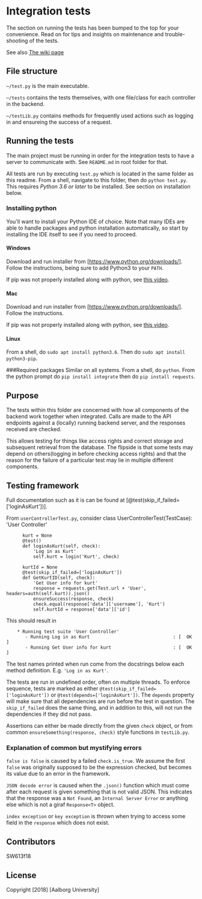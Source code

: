 # Integration tests

The section on running the tests has been bumped to the top for your convenience. Read on for tips and insights on maintenance and trouble-shooting of the tests.

See also [The wiki page](http://web.giraf.cs.aau.dk/w/rest_api_-_development/integration_test/)

## File structure
`⋯/test.py` is the main executable.

`⋯/tests` contains the tests themselves, with one file/class for each controller in the backend.

`⋯/testLib.py` contains methods for frequently used actions such as logging in and ensureing the success of a request.

## Running the tests
The main project must be running in order for the integration tests to have a server to communicate with. See `README.md` in root folder for that.

All tests are run by executing `test.py` which is located in the same folder as this readme.
From a shell, navigate to this folder, then do `python test.py`. This requires _Python 3.6 or later_ to be installed. See section on installation below.

### Installing python
You'll want to install your Python IDE of choice. Note that many IDEs are able to handle packages and python installation automatically, so start by installing the IDE itself to see if you need to proceed.

#### Windows
Download and run installer from [https://www.python.org/downloads/]. Follow the instructions, being sure to add Python3 to your `PATH`.

If pip was not properly installed along with python, see [this video](https://www.youtube.com/watch?v=mFqdeX1C-8M).

#### Mac
Download and run installer from [https://www.python.org/downloads/]. Follow the instructions.

If pip was not properly installed along with python, see [this video](https://www.youtube.com/watch?v=j3yH6FfD_Wk).

#### Linux
From a shell, do `sudo apt install python3.6`. Then do `sudo apt install python3-pip`.

###Required packages
Similar on all systems. From a shell, do `python`. From the python prompt do `pip install integrate` then do `pip install requests`.


## Purpose
The tests within this folder are concerned with how all components of the backend work together when integrated. Calls are made to the API endpoints against a (locally) running backend server, and the responses received are checked.

This allows testing for things like access rights and correct storage and subsequent retrieval from the database. The flipside is that some tests may depend on others(logging in before checking access rights) and that the reason for the failure of a particular test may lie in multiple different components.

## Testing framework
Full documentation such as it is can be found at [@test(skip_if_failed=['loginAsKurt'])]. 

From `userControllerTest.py`, consider
        class UserControllerTest(TestCase):
        'User Controller'
        
          kurt = None
          @test()
          def loginAsKurt(self, check):
              'Log in as Kurt'
              self.kurt = login('Kurt', check)

          kurtId = None
          @test(skip_if_failed=['loginAsKurt'])
          def GetKurtID(self, check):
              'Get User info for kurt'
              response = requests.get(Test.url + 'User', headers=auth(self.kurt)).json()
              ensureSuccess(response, check)
              check.equal(response['data']['username'], 'Kurt')
              self.kurtId = response['data']['id']

This should result in

        * Running test suite 'User Controller'
           - Running Log in as Kurt                               : [  OK  ]
           - Running Get User info for kurt                       : [  OK  ]

The test names printed when run come from the docstrings below each method definition. E.g. `'Log in as Kurt'`.

The tests are run in undefined order, often on multiple threads. To enforce sequence, tests are marked as either `@test(skip_if_failed=['loginAsKurt'])` or `@test(depends=['loginAsKurt'])`. The `depends` property will make sure that all dependencies are run before the test in question. The `skip_if_failed` does the same thing, and in addition to this, will not run the dependencies if they did not pass.

Assertions can either be made directly from the given `check` object, or from common `ensureSomething(response, check)` style functions in `testLib.py`.

### Explanation of common but mystifying errors
`false is false` is caused by a failed `check.is_true`. We assume the first `false` was originally supposed to be the expression checked, but becomes its value due to an error in the framework.

`JSON decode error` is caused when the `.json()` function which must come after each request is given something that is not valid JSON. This indicates that the response was a `Not Found`, an `Internal Server Error` or anything else which is not a giraf `Response<T>` object.

`index exception` or `key exception` is thrown when trying to access some field in the `response` which does not exist.

## Contributors

SW613f18

## License

Copyright [2018] [Aalborg University]
